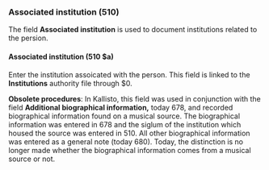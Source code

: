 ### Associated institution (510)

The field **Associated institution** is used to document institutions related to the persion.

#### Associated institution (510 $a)

Enter the institution assoicated with the person. This field is linked to the **Institutions** authority file through $0.

**Obsolete procedures**: In Kallisto, this field was used in conjunction with the field **Additional biographical information,** today 678, and recorded biographical information found on a musical source. The biographical information was entered in 678 and the siglum of the institution which housed the source was entered in 510. All other biographical information was entered as a general note (today 680). Today, the distinction is no longer made whether the biographical information comes from a musical source or not.
